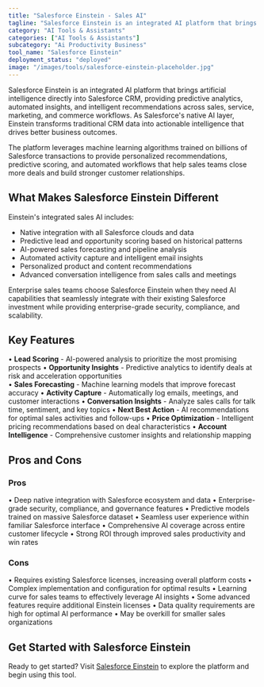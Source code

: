```yaml
---
title: "Salesforce Einstein - Sales AI"
tagline: "Salesforce Einstein is an integrated AI platform that brings artificial intelligence directly into Salesforce CRM, providing predictive analytics, automated insights, and intelligent recommendations..."
category: "AI Tools & Assistants"
categories: ["AI Tools & Assistants"]
subcategory: "Ai Productivity Business"
tool_name: "Salesforce Einstein"
deployment_status: "deployed"
image: "/images/tools/salesforce-einstein-placeholder.jpg"
---
```


Salesforce Einstein is an integrated AI platform that brings artificial intelligence directly into Salesforce CRM, providing predictive analytics, automated insights, and intelligent recommendations across sales, service, marketing, and commerce workflows. As Salesforce's native AI layer, Einstein transforms traditional CRM data into actionable intelligence that drives better business outcomes.

The platform leverages machine learning algorithms trained on billions of Salesforce transactions to provide personalized recommendations, predictive scoring, and automated workflows that help sales teams close more deals and build stronger customer relationships.

## What Makes Salesforce Einstein Different

Einstein's integrated sales AI includes:
- Native integration with all Salesforce clouds and data
- Predictive lead and opportunity scoring based on historical patterns
- AI-powered sales forecasting and pipeline analysis
- Automated activity capture and intelligent email insights
- Personalized product and content recommendations
- Advanced conversation intelligence from sales calls and meetings

Enterprise sales teams choose Salesforce Einstein when they need AI capabilities that seamlessly integrate with their existing Salesforce investment while providing enterprise-grade security, compliance, and scalability.

## Key Features

• **Lead Scoring** - AI-powered analysis to prioritize the most promising prospects
• **Opportunity Insights** - Predictive analytics to identify deals at risk and acceleration opportunities  
• **Sales Forecasting** - Machine learning models that improve forecast accuracy
• **Activity Capture** - Automatically log emails, meetings, and customer interactions
• **Conversation Insights** - Analyze sales calls for talk time, sentiment, and key topics
• **Next Best Action** - AI recommendations for optimal sales activities and follow-ups
• **Price Optimization** - Intelligent pricing recommendations based on deal characteristics
• **Account Intelligence** - Comprehensive customer insights and relationship mapping

## Pros and Cons

### Pros
• Deep native integration with Salesforce ecosystem and data
• Enterprise-grade security, compliance, and governance features
• Predictive models trained on massive Salesforce dataset
• Seamless user experience within familiar Salesforce interface
• Comprehensive AI coverage across entire customer lifecycle
• Strong ROI through improved sales productivity and win rates

### Cons
• Requires existing Salesforce licenses, increasing overall platform costs
• Complex implementation and configuration for optimal results
• Learning curve for sales teams to effectively leverage AI insights
• Some advanced features require additional Einstein licenses
• Data quality requirements are high for optimal AI performance
• May be overkill for smaller sales organizations

## Get Started with Salesforce Einstein

Ready to get started? Visit [Salesforce Einstein](https://www.salesforce.com/products/einstein/) to explore the platform and begin using this tool.